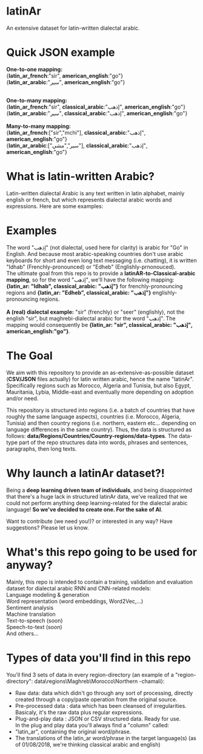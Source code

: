 # latinAr
An extensive dataset for latin-written dialectal arabic.

# Quick JSON example
<b>One-to-one mapping:</b></br>
{<b>latin_ar_french</b>:"sir", <b>american_english</b>:"go"}</br>
{<b>latin_ar_arabic</b>:"سير", <b>american_english</b>:"go"}</br></br>

<b>One-to-many mapping:</b></br>
{<b>latin_ar_french</b>:"sir", <b>classical_arabic</b>:"إذهب", <b>american_english</b>:"go"}</br>
{<b>latin_ar_arabic</b>:"سير", <b>classical_arabic</b>:"إذهب", <b>american_english</b>:"go"}</br></br>
<b>Many-to-many mapping:</b></br>
{<b>latin_ar_french</b>:["sir","mchi"], <b>classical_arabic</b>:"إذهب", <b>american_english</b>:"go"}</br>
{<b>latin_ar_arabic</b>:["سير","مشي"], <b>classical_arabic</b>:"إذهب", <b>american_english</b>:"go"}</br>

# What is latin-written Arabic?
Latin-written dialectal Arabic is any text written in latin alphabet, mainly english or french, but which represents dialectal arabic words and expressions. Here are some examples:

# Examples 
The word "إذهب" (not dialectal, used here for clarity) is arabic for "Go" in English. And because most arabic-speaking countries don't use arabic keyboards for short and even long text messaging (i.e. chatting), it is written "Idhab" (Frenchly-pronounced) or "Edheb" (Englishly-prnonouced). </br>The ultimate goal from this repo is to provide a <b>latinAR-to-Classical-arabic mapping</b>, so for the word "إذهب", we'll have the following mapping: <b>{latin_ar: "Idhab", classical_arabic: "إذهب"}</b> for frenchly-pronouncing regions and <b>{latin_ar: "Edheb", classical_arabic: "إذهب"}</b> englishly-pronouncing regions.<br/><br/>
<b>A (real) dialectal example:</b> "sir" (frenchly) or "seer" (englishly), not the english "sir", but maghrebi-dialectal arabic for the word "إذهب". The mapping would consequently be <b>{latin_ar: "sir", classical_arabic: "إذهب", american_english:"go"}</b>. 

# The Goal
We aim with this repository to provide an as-extensive-as-possible dataset (<b>CSV/JSON</b> files actually) for latin written arabic, hence the name "latinAr". Specifically regions such as Morocco, Algeria and Tunisia, but also Egypt, Mauritania, Lybia, Middle-east and eventually more depending on adoption and/or need.

This repository is structured into regions (i.e. a batch of countries that have roughly the same language aspects), countries (i.e. Morocco, Algeria, Tunisia) and then country regions (i.e. northern, eastern etc... depending on language differences in the same country).
Thus, the data is structured as follows: <b>data/Regions/Countries/Country-regions/data-types</b>.
The data-type part of the repo structures data into words, phrases and sentences, paragraphs, then long texts.

# Why launch a latinAr dataset?!
Being a <b>deep learning driven team of individuals</b>, and being disappointed that there's a huge lack in structured latinAr data, we've realized that we could not perform anything deep learning-related for the dialectal arabic language! <b>So we've decided to create one. For the sake of AI</b>.

Want to contribute (we need you!)? or interested in any way? Have suggestions? Please let us know.

# What's this repo going to be used for anyway?
Mainly, this repo is intended to contain a training, validation and evaluation dataset for dialectal arabic RNN and CNN-related models:<br/>
Language modeling & generation<br/>
Word representation (word embeddings, Word2Vec,...)<br/>
Sentiment analysis<br/>
Machine translation<br/>
Text-to-speech (soon)<br/>
Speech-to-text (soon)<br/>
And others...

# Types of data you'll find in this repo
You'll find 3 sets of data in every region-directory (an example of a "region-directory": data\regions\Maghreb\Morocco\Northern -chamali):
- Raw data: data which didn't go through any sort of processing, directly created through a copy/paste operation from the original source.
- Pre-processed data : data which has been cleansed of irregularities. Basicaly, it's the raw data plus regular expressions.
- Plug-and-play data : JSON or CSV structured data. Ready for use.</br>
In the plug and play data you'll always find a "column" called:
- "latin_ar", containing the original word/phrase.
- The translations of the latin_ar word/phrase in the target language(s) (as of 01/08/2018, we're thinking classical arabic and english)
